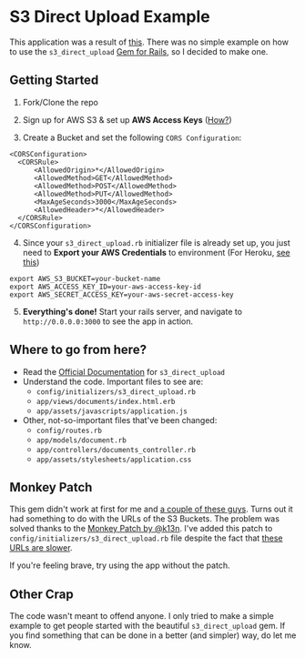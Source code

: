 S3 Direct Upload Example
========================

This application was a result of [this](https://github.com/waynehoover/s3_direct_upload/issues/108). There was no simple example on how to use the `s3_direct_upload` [Gem for Rails](https://github.com/waynehoover/s3_direct_upload), so I decided to make one.



Getting Started
---------------

1. Fork/Clone the repo

2. Sign up for AWS S3 & set up **AWS Access Keys** ([How?](https://console.aws.amazon.com/iam/home?#security_credential))

3. Create a Bucket and set the following `CORS Configuration`:

  ```
  <CORSConfiguration>
    <CORSRule>
        <AllowedOrigin>*</AllowedOrigin>
        <AllowedMethod>GET</AllowedMethod>
        <AllowedMethod>POST</AllowedMethod>
        <AllowedMethod>PUT</AllowedMethod>
        <MaxAgeSeconds>3000</MaxAgeSeconds>
        <AllowedHeader>*</AllowedHeader>
    </CORSRule>
  </CORSConfiguration>
  ```

4. Since your `s3_direct_upload.rb` initializer file is already set up, you just need to **Export your AWS Credentials** to environment (For Heroku, [see this](https://devcenter.heroku.com/articles/config-vars#setting-up-config-vars-for-a-deployed-application))
     
  ```
  export AWS_S3_BUCKET=your-bucket-name
  export AWS_ACCESS_KEY_ID=your-aws-access-key-id
  export AWS_SECRET_ACCESS_KEY=your-aws-secret-access-key
  ``` 

5. **Everything's done!** Start your rails server, and navigate to `http://0.0.0.0:3000` to see the app in action. 



Where to go from here?
----------------------

- Read the [Official Documentation](https://github.com/waynehoover/s3_direct_upload) for `s3_direct_upload`
- Understand the code. Important files to see are:
   - `config/initializers/s3_direct_upload.rb`
   - `app/views/documents/index.html.erb`
   - `app/assets/javascripts/application.js`
- Other, not-so-important files that've been changed:
   - `config/routes.rb`
   - `app/models/document.rb`
   - `app/controllers/documents_controller.rb`
   - `app/assets/stylesheets/application.css`



Monkey Patch
------------

This gem didn't work at first for me and [a couple of these guys](https://github.com/waynehoover/s3_direct_upload/issues/30). Turns out it had something to do with the URLs of the S3 Buckets. The problem was solved thanks to the [Monkey Patch by @k13n](https://github.com/waynehoover/s3_direct_upload/issues/30#issuecomment-14719437). I've added this patch to `config/initializers/s3_direct_upload.rb` file despite the fact that [these URLs are slower](https://github.com/waynehoover/s3_direct_upload/issues/30#issuecomment-14787558).

If you're feeling brave, try using the app without the patch.

   

Other Crap
----------

The code wasn't meant to offend anyone. I only tried to make a simple example to get people started with the beautiful `s3_direct_upload` gem. If you find something that can be done in a better (and simpler) way, do let me know.
